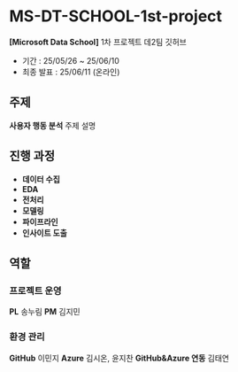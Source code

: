 # MS-DT-SCHOOL-1st-project
**[Microsoft Data School]**
1차 프로젝트 데2팀 깃허브

* 기간 : 25/05/26 ~ 25/06/10
* 최종 발표 : 25/06/11 (온라인)

## 주제
**사용자 행동 분석**
주제 설명

## 진행 과정
* **데이터 수집**
* **EDA** 
* **전처리**
* **모델링**
* **파이프라인**
* **인사이트 도출**

## 역할
### 프로젝트 운영
**PL** 송누림
**PM** 김지민

### 환경 관리
**GitHub** 이민지
**Azure** 김시온, 윤지찬
**GitHub&Azure 연동** 김태연
